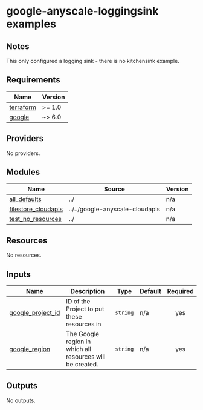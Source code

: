 # google-anyscale-loggingsink examples

## Notes
This only configured a logging sink - there is no kitchensink example.

<!-- BEGIN_TF_DOCS -->
## Requirements

| Name | Version |
|------|---------|
| <a name="requirement_terraform"></a> [terraform](#requirement\_terraform) | >= 1.0 |
| <a name="requirement_google"></a> [google](#requirement\_google) | ~> 6.0 |

## Providers

No providers.

## Modules

| Name | Source | Version |
|------|--------|---------|
| <a name="module_all_defaults"></a> [all\_defaults](#module\_all\_defaults) | ../ | n/a |
| <a name="module_filestore_cloudapis"></a> [filestore\_cloudapis](#module\_filestore\_cloudapis) | ../../google-anyscale-cloudapis | n/a |
| <a name="module_test_no_resources"></a> [test\_no\_resources](#module\_test\_no\_resources) | ../ | n/a |

## Resources

No resources.

## Inputs

| Name | Description | Type | Default | Required |
|------|-------------|------|---------|:--------:|
| <a name="input_google_project_id"></a> [google\_project\_id](#input\_google\_project\_id) | ID of the Project to put these resources in | `string` | n/a | yes |
| <a name="input_google_region"></a> [google\_region](#input\_google\_region) | The Google region in which all resources will be created. | `string` | n/a | yes |

## Outputs

No outputs.
<!-- END_TF_DOCS -->
